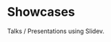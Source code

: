 # Showcases

Talks / Presentations using Slidev.

<!-- Edit in ./docs/.vitepress/showcases.ts -->
<ShowCases />

